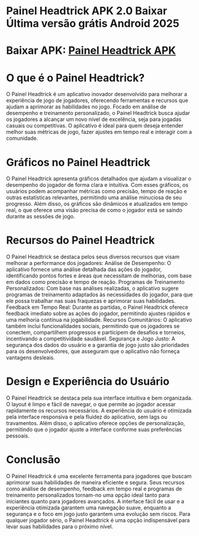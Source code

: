 # Painel Headtrick APK 2.0 Baixar Última versão grátis Android 2025
# Baixar APK: [Painel Headtrick APK](https://apkhihe.net/pt/painel-headtrick/)
# O que é o Painel Headtrick?
O Painel Headtrick é um aplicativo inovador desenvolvido para melhorar a experiência de jogo de jogadores, oferecendo ferramentas e recursos que ajudam a aprimorar as habilidades no jogo. Focado em análise de desempenho e treinamento personalizado, o Painel Headtrick busca ajudar os jogadores a alcançar um novo nível de excelência, seja para jogadas casuais ou competitivas. O aplicativo é ideal para quem deseja entender melhor suas métricas de jogo, fazer ajustes em tempo real e interagir com a comunidade.

# Gráficos no Painel Headtrick
O Painel Headtrick apresenta gráficos detalhados que ajudam a visualizar o desempenho do jogador de forma clara e intuitiva. Com esses gráficos, os usuários podem acompanhar métricas como precisão, tempo de reação e outras estatísticas relevantes, permitindo uma análise minuciosa de seu progresso. Além disso, os gráficos são dinâmicos e atualizados em tempo real, o que oferece uma visão precisa de como o jogador está se saindo durante as sessões de jogo.

# Recursos do Painel Headtrick
O Painel Headtrick se destaca pelos seus diversos recursos que visam melhorar a performance dos jogadores:
Análise de Desempenho: O aplicativo fornece uma análise detalhada das ações do jogador, identificando pontos fortes e áreas que necessitam de melhorias, com base em dados como precisão e tempo de reação.
Programas de Treinamento Personalizados: Com base nas análises realizadas, o aplicativo sugere programas de treinamento adaptados às necessidades do jogador, para que ele possa trabalhar nas suas fraquezas e aprimorar suas habilidades.
Feedback em Tempo Real: Durante as partidas, o Painel Headtrick oferece feedback imediato sobre as ações do jogador, permitindo ajustes rápidos e uma melhoria contínua na jogabilidade.
Recursos Comunitários: O aplicativo também inclui funcionalidades sociais, permitindo que os jogadores se conectem, compartilhem progressos e participem de desafios e torneios, incentivando a competitividade saudável.
Segurança e Jogo Justo: A segurança dos dados do usuário e a garantia de jogo justo são prioridades para os desenvolvedores, que asseguram que o aplicativo não forneça vantagens desleais.

# Design e Experiência do Usuário
O Painel Headtrick se destaca pela sua interface intuitiva e bem organizada. O layout é limpo e fácil de navegar, o que permite ao jogador acessar rapidamente os recursos necessários. A experiência do usuário é otimizada pela interface responsiva e pela fluidez do aplicativo, sem lags ou travamentos. Além disso, o aplicativo oferece opções de personalização, permitindo que o jogador ajuste a interface conforme suas preferências pessoais.

# Conclusão
O Painel Headtrick é uma excelente ferramenta para jogadores que buscam aprimorar suas habilidades de maneira eficiente e segura. Seus recursos como análise de desempenho, feedback em tempo real e programas de treinamento personalizados tornam-no uma opção ideal tanto para iniciantes quanto para jogadores avançados. A interface fácil de usar e a experiência otimizada garantem uma navegação suave, enquanto a segurança e o foco em jogo justo garantem uma evolução sem riscos. Para qualquer jogador sério, o Painel Headtrick é uma opção indispensável para levar suas habilidades para o próximo nível.

